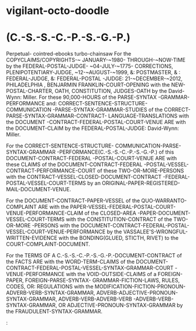 # vigilant-octo-doodle
# (C.-S.-S.-C.-P.-S.-G.-P.) 
Perpetual- cointred-ebooks
turbo-chainsaw For the COPYCLAIMS/COPYRIGHTS-~
JANUARY-~1980- THROUGH-~NOW-TIME by the
 FEDERAL-POSTAL-JUDGE- ~04-JULY-~1775-
CORRECTIONS, PLENIPOTENTIARY-JUDGE,
 ~12-~AUGUST-~1999, &: POSTMASTER, &
: FEDERAL-JUDGE, &: FEDERAL-POSTAL
-JUDGE: 21-~DECEMBER-~2012, PHILADELPHIA
, BENJARMIN FRANKLIN-COURT-OPENING with
 the NEW-POSTAL-CHARTER, OATH, CONSTITUTION, 
JUDGES-OATH by the David-Wynn: Miller. For 
these 90,000-HOURS of the PARSE-SYNTAX
-GRAMMAR-PERFORMANCE and:
 CORRECT-SENTENCE-STRUCTURE-COMMUNICATION
-PARSE-SYNTAX-GRAMMAR-STUDIES of the 
CORRECT-PARSE-SYNTAX-GRAMMAR-CONTRACT-
LANGUAGE-TRANSLATIONS with the DOCUMENT
-CONTRACT-FEDERAL-POSTAL-COURT-VENUE
 ARE with the DOCUMENT-CLAIM by the
 FEDERAL-POSTAL-JUDGE: David-Wynn: Miller.

For the CORRECT-SENTENCE-STRUCTURE-
COMMUNICATION-PARSE-SYNTAX-GRAMMAR 
-PERFORMANCE(C.-S.-S.-C.-P.-S.-G.-P.)
 of this DOCUMENT-CONTRACT-FEDERAL
 -POSTAL-COURT-VENUE ARE with these
 CLAIMS of the DOCUMENT-CONTRACT-FEDERAL
 -POSTAL-VESSEL-CONTRACT-PERFORMANCE-COURT
 of these TWO-OR-MORE-PERSONS with the 
CONTRACT-VESSEL-CLOSED-DOCUMENT-CONTRACT
-FEDERAL-POSTAL-VESSEL-COURT-TERMS
 by an ORIGINAL-PAPER-REGISTERED-MAIL-DOCUMENT-VENUE.

For the DOCUMENT-CONTRACT-PAPER-VESSEL of the QUO-WARRANTO-COMPLAINT ARE with the PAPER-VESSEL-FEDERAL-POSTAL-COURT-VENUE-PERFORMANCE-CLAIM of the CLOSED-AREA -PAPER-DOCUMENT-VESSEL-COURT-TERMS with the CONSTITUTION-CONTRACT of the TWO-OR-MORE -PERSONS with the DOCUMENT-CONTRACT-FEDERAL-POSTAL-VESSEL-COURT-VENUE-PERFORMANCE by the VASSALEE'S-WRONGFUL-WRITTEN-EVIDENCE with the BONDING(GLUED, STICTH, RIVET) to the COURT-COMPLAINT-DOCUMENT.

For the TERMS OF A C.-S.-S.-C.-P.-S.-G.-P.-DOCUMENT-CONTRACT of the FACTS ARE with the WORD-TERM-CLAIMS of the DOCUMENT-CONTRACT-FEDERAL-POSTAL-VESSEL-SYNTAX-GRAMMAR-COURT -VENUE-PERFORMANCE with the VOID-OUTSIDE-CLAIMS of a FOREIGN-PAPER, FOREIGN-PARSE-SYNTAX- GRAMMAR-FICTION-LAWS, RULES, CODES, OR: REGULATIONS with the MODIFICATION-FICTION-PRONOUN- ADVERB-VERB-SYNTAX-GRAMMAR, ADVERB-ADJECTIVE-PRONOUN-SYNTAX-GRAMMAR, ADVERB-VERB-ADVERB-VERB -ADVERB-VERB-SYNTAX-GRAMMAR, OR ADJECTIVE-PRONOUN-SYNTAX-GRAMMAR by the FRAUDULENT-SYNTAX-GRAMMAR.

:
